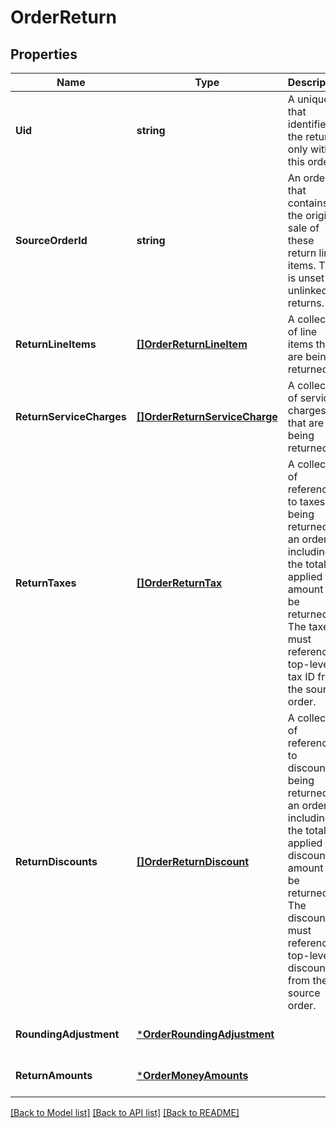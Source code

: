 # OrderReturn

## Properties

 Name                     | Type                                                          | Description                                                                                                                                                                                                  | Notes                        
--------------------------|---------------------------------------------------------------|--------------------------------------------------------------------------------------------------------------------------------------------------------------------------------------------------------------|------------------------------
 **Uid**                  | **string**                                                    | A unique ID that identifies the return only within this order.                                                                                                                                               | [optional] [default to null] 
 **SourceOrderId**        | **string**                                                    | An order that contains the original sale of these return line items. This is unset for unlinked returns.                                                                                                     | [optional] [default to null] 
 **ReturnLineItems**      | [**[]OrderReturnLineItem**](OrderReturnLineItem.md)           | A collection of line items that are being returned.                                                                                                                                                          | [optional] [default to null] 
 **ReturnServiceCharges** | [**[]OrderReturnServiceCharge**](OrderReturnServiceCharge.md) | A collection of service charges that are being returned.                                                                                                                                                     | [optional] [default to null] 
 **ReturnTaxes**          | [**[]OrderReturnTax**](OrderReturnTax.md)                     | A collection of references to taxes being returned for an order, including the total applied tax amount to be returned. The taxes must reference a top-level tax ID from the source order.                   | [optional] [default to null] 
 **ReturnDiscounts**      | [**[]OrderReturnDiscount**](OrderReturnDiscount.md)           | A collection of references to discounts being returned for an order, including the total applied discount amount to be returned. The discounts must reference a top-level discount ID from the source order. | [optional] [default to null] 
 **RoundingAdjustment**   | [***OrderRoundingAdjustment**](OrderRoundingAdjustment.md)    |                                                                                                                                                                                                              | [optional] [default to null] 
 **ReturnAmounts**        | [***OrderMoneyAmounts**](OrderMoneyAmounts.md)                |                                                                                                                                                                                                              | [optional] [default to null] 

[[Back to Model list]](../README.md#documentation-for-models) [[Back to API list]](../README.md#documentation-for-api-endpoints) [[Back to README]](../README.md)

